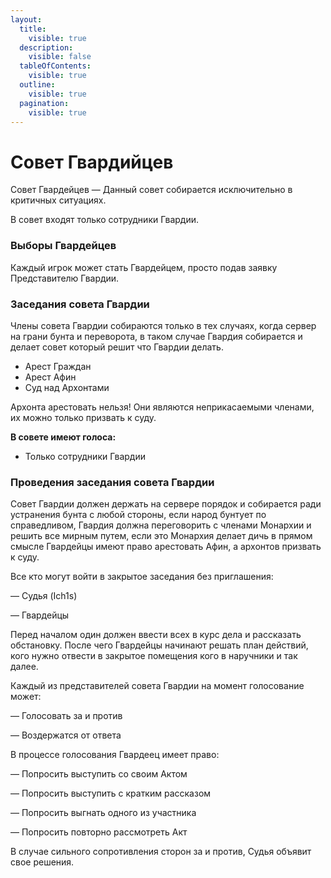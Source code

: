 ```yaml
---
layout:
  title:
    visible: true
  description:
    visible: false
  tableOfContents:
    visible: true
  outline:
    visible: true
  pagination:
    visible: true
---
```


# Совет Гвардийцев

Совет Гвардейцев — Данный совет собирается исключительно в критичных ситуациях.

В совет входят только сотрудники Гвардии.

### Выборы Гвардейцев

Каждый игрок может стать Гвардейцем, просто подав заявку Представителю Гвардии.

### Заседания совета Гвардии

Члены совета Гвардии собираются только в тех случаях, когда сервер на грани бунта и переворота, в таком случае Гвардия собирается и делает совет который решит что Гвардии делать.

* Арест Граждан
* Арест Афин
* Суд над Архонтами

Архонта арестовать нельзя! Они являются неприкасаемыми членами, их можно только призвать к суду.

**В совете имеют голоса:**

* Только сотрудники Гвардии

### Проведения заседания совета Гвардии

Совет Гвардии должен держать на сервере порядок и собирается ради устранения бунта с любой стороны, если народ бунтует по справедливом, Гвардия должна переговорить с членами Монархии и решить все мирным путем, если это Монархия делает дичь в прямом смысле Гвардейцы имеют право арестовать Афин, а архонтов призвать к суду.

Все кто могут войти в закрытое заседания без приглашения:

&#x20;    —  Судья (Ich1s)

&#x20;    —  Гвардейцы

Перед началом один должен ввести всех в курс дела и рассказать обстановку. После чего Гвардейцы начинают решать план действий, кого нужно отвести в закрытое помещения кого в наручники и так далее.

Каждый из представителей совета Гвардии на момент голосование может:

&#x20;            —  Голосовать за и против

&#x20;            —  Воздержатся от ответа

В процессе голосования Гвардеец имеет право:

&#x20;            —  Попросить выступить со своим Актом

&#x20;            —  Попросить выступить с кратким рассказом

&#x20;            —  Попросить выгнать одного из участника

&#x20;            —  Попросить повторно рассмотреть Акт

В случае сильного сопротивления сторон за и против, Судья объявит свое решения.
